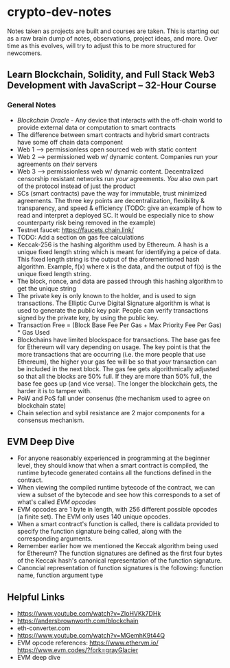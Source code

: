 # crypto-dev-notes
Notes taken as projects are built and courses are taken. This is starting out as a raw brain dump of notes, observations, project ideas, and more. Over time as this evolves, will try to adjust this to be more structured for newcomers.


## Learn Blockchain, Solidity, and Full Stack Web3 Development with JavaScript – 32-Hour Course

### General Notes
- *Blockchain Oracle* - Any device that interacts with the off-chain world to provide external data or computation to smart contracts
- The difference between smart contracts and hybrid smart contracts have some off chain data component
- Web 1 --> permissionless open sourced web with static content
- Web 2 --> permissioned web w/ dynamic content. Companies run *your* agreements on *their* servers
- Web 3 --> permissionless web w/ dynamic content. Decentralized censorship resistant networks run *your* agreements. *You* also own part of the protocol instead of just the product
- SCs (smart contracts) pave the way for immutable, trust minimized agreements. The three key points are decentralization, flexibility & transparency, and speed & efficiency (TODO: give an example of how to read and interpret a deployed SC. It would be especially nice to show counterparty risk being removed in the example)
- Testnet faucet: https://faucets.chain.link/
- TODO: Add a section on gas fee calculations
- Keccak-256 is the hashing algorithm used by Ethereum. A hash is a unique fixed length string which is meant for identifying a peice of data. This fixed length string is the output of the aforementioned hash algorithm. Example, f(x) where x is the data, and the output of f(x) is the unique fixed length string.
- The block, nonce, and data are passed through this hashing algorithm to get the unique string
- The private key is only known to the holder, and is used to sign transactions. The Elliptic Curve Digital Signature algorithm is what is used to generate the public key pair. People can verify transactions signed by the private key, by using the public key.
- Transaction Free = (Block Base Fee Per Gas + Max Priority Fee Per Gas) * Gas Used
- Blockchains have limited blockspace for transactions. The base gas fee for Ethereum will vary depending on usage. The key point is that the more transactions that are occurring (i.e. the more people that use Ethereum), the higher your gas fee will be so that *your* transaction can be included in the next block. The gas fee gets algorithmically adjusted so that all the blocks are 50% full. If they are more than 50% full, the base fee goes up (and vice versa). The longer the blockchain gets, the harder it is to tamper with.
- PoW and PoS fall under consenus (the mechanism used to agree on blockchain state)
- Chain selection and sybil resistance are 2 major components for a consensus mechanism.


## EVM Deep Dive
- For anyone reasonably experienced in programming at the beginner level, they should know that when a smart contract is compiled, the runtime bytecode generated contains all the functions defined in the contract.
- When viewing the compiled runtime bytecode of the contract, we can view a subset of the bytecode and see how this corresponds to a set of what's called *EVM opcodes*
- EVM opcodes are 1 byte in length, with 256 different possible opcodes (a finite set). The EVM only uses 140 unique opcodes.
- When a smart contract's function is called, there is calldata provided to specify the function signature being called, along with the corresponding arguments.
- Remember earlier how we mentioned the Keccak algorithm being used for Ethereum? The function signatures are defined as the first four bytes of the Keccak hash's canonical representation of the function signature.
- Canoncial representation of function signatures is the following: function name, function argument type

## Helpful Links
- https://www.youtube.com/watch?v=ZloHVKk7DHk
- https://andersbrownworth.com/blockchain
- eth-converter.com
- https://www.youtube.com/watch?v=MGemhK9t44Q
- EVM opcode references: https://www.ethervm.io/ https://www.evm.codes/?fork=grayGlacier
- EVM deep dive
